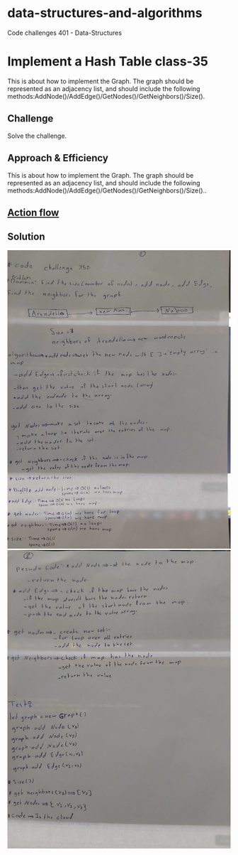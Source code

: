 # data-structures-and-algorithms
Code challenges 401 - Data-Structures

# Implement a Hash Table class-35
This is about how to implement the Graph. The graph should be represented as an adjacency list, and should include the following methods:AddNode()/AddEdge()/GetNodes()/GetNeighbors()/Size().
## Challenge
Solve the challenge.
## Approach & Efficiency
This is about how to implement the Graph. The graph should be represented as an adjacency list, and should include the following methods:AddNode()/AddEdge()/GetNodes()/GetNeighbors()/Size()..

## [Action flow](https://github.com/Abdallah-401-advanced-javascript/data-structures-and-algorithms/pull/20/checks?check_run_id=748532367)

## Solution
<!-- [BLOG](./BLOG.md) -->
![UML Diagram](../../assets/Graph-Implementation1.jpg)
![UML Diagram](../../assets/Graph-Implementation2.jpg)


